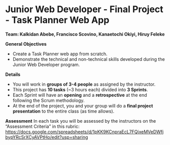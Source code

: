 # Junior Web Developer - Final Project - Task Planner Web App
**Team: Kalkidan Abebe, Francisco Scovino, Kanaetochi Okiyi, Hiruy Feleke**


**General Objectives**

* Create a Task Planner web app from scratch.
* Demonstrate the technical and non-technical skills developed during the Junior Web Developer program. 


**Details**

* You will work in **groups of 3-4 people** as assigned by the instructor. 
* This project has **10 tasks** (~3 hours each) divided into **3 Sprints**.
* Each Sprint will have an **opening** and a **retrospective** at the end following the Scrum methodology.
* At the end of the project, you and your group will do a **final project presentation** to the entire class (as time allows).


**Assessment**
In each task you will be assessed by the instructors on the “Assessment Criteria” in this rubric: https://docs.google.com/spreadsheets/d/1pKK9KCnpraEcL7FQjxeMVeDWfjbypYRcSrXCyAVPtHo/edit?usp=sharing

